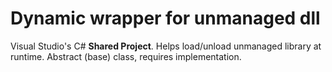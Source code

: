 # Dynamic wrapper for unmanaged dll
 Visual Studio's C# **Shared Project**. Helps load/unload unmanaged library at runtime. Abstract (base) class, requires implementation.
